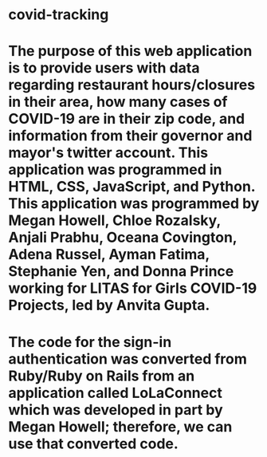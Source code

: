 # covid-tracking
# The purpose of this web application is to provide users with data regarding restaurant hours/closures in their area, how many cases of COVID-19 are in their zip code, and information from their governor and mayor's twitter account. This application was programmed in HTML, CSS, JavaScript, and Python. This application was programmed by Megan Howell, Chloe Rozalsky, Anjali Prabhu, Oceana Covington, Adena Russel, Ayman Fatima, Stephanie Yen, and Donna Prince working for LITAS for Girls COVID-19 Projects, led by Anvita Gupta. 

# The code for the sign-in authentication was converted from Ruby/Ruby on Rails from an application called LoLaConnect which was developed in part by Megan Howell; therefore, we can use that converted code.
